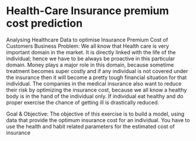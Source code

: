 # Health-Care Insurance premium cost prediction
Analysing Healthcare Data to optimise Insurance Premium Cost of Customers
Business Problem: 
We all know that Health care is very important domain in the market. It is directly linked with the life of the individual; hence we have to be always be proactive in this particular domain. Money plays a major role in this domain, because sometime treatment becomes super costly and if any individual is not covered under the insurance then it will become a pretty tough financial situation for that individual. The companies in the medical insurance also want to reduce their risk by optimizing the insurance cost, because we all know a healthy body is in the hand of the individual only. If individual eat healthy and do proper exercise the chance of getting ill is drastically reduced. 

Goal & Objective: The objective of this exercise is to build a model, using data that provide the optimum insurance cost for an individual. You have to use the health and habit related parameters for the estimated cost of insurance
